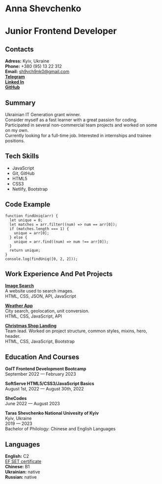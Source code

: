 # Anna Shevchenko

# Junior Frontend Developer

## Contacts

**Adress:** Kyiv, Ukraine  
**Phone:** +380 (95) 13 22 312  
**Email:** sh9vch9nk0@gmail.com  
**[Telegram](https://t.me/sh9vch9nk0)**  
**[Linked In](www.linkedin.com/in/sh9vch9nk0)**  
**[GitHub](https://github.com/sh9vch9nk0)**

## Summary

Ukrainian IT Generation grant winner.  
Consider myself as a fast learner with a great passion for coding.  
Participated in several non-commercial team projects and worked on some on my own.  
Currently looking for a full-time job. Interested in internships and trainee positions.

## Tech Skills

- JavaScript
- Git, GitHub
- HTML5
- CSS3
- Netlify, Bootstrap

## Code Example

```
function findUniq(arr) {
  let unique = 0;
  let matches = arr.filter((num) => num == arr[0]);
  if (matches.length === 1) {
    unique = arr[0];
  } else {
    unique = arr.find((num) => num !== arr[0]);
  }
  return unique;
}
console.log(findUniq([0, 2, 2]));
```

## Work Experience And Pet Projects

**[Image Search](https://sh9vch9nk0.github.io/goit-react-hw-04-images/)**  
A website used to search images.  
HTML, CSS, JSON, API, JavaScript

**[Weather App](https://chipper-bubblegum-1e1ef2.netlify.app)**  
City search, geolocation, unit conversion.  
HTML, CSS, JavaScript, API

**[Christmas Shop Landing](https://koldovsky.github.io/709-team-07/)**  
Team lead. Worked on project structure, common styles, mixins, hero, header.  
HTML, CSS, JavaScript, Bootstrap

## Education And Courses

**GoIT Frontend Development Bootcamp**  
September 2022 — February 2023

**SoftServe HTML5/CSS3/JavaScript Basics**  
August 1st, 2022 — August 30th, 2022

**SheCodes**  
June 2022 — August 2023

**Taras Shevchenko National Univesity of Kyiv**  
Kyiv, Ukraine  
2019 — 2023  
Bachelor of Philology: Chinese and English Languages

## Languages

**English:** C2  
[EF SET certificate](www.efset.org/cert/w1dAsC)  
**Chinese:** B1  
**Ukrainian:** native  
**Russian:** native
